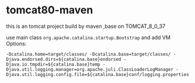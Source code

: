 # tomcat80-maven
this is an tomcat project build by maven ,base on TOMCAT_8_0_37

use main class `org.apache.catalina.startup.Bootstrap` and add VM Options:

```
-Dcatalina.home=target/classes/ -Dcatalina.base=target/classes/ -Djava.endorsed.dirs=${catalina.base}endorsed -Djava.io.tmpdir=${catalina.base}temp -Djava.util.logging.manager=org.apache.juli.ClassLoaderLogManager -Djava.util.logging.config.file=${catalina.base}conf/logging.properties
```

